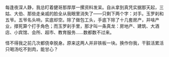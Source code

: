 每逢夜深人静，我总盯着健哥那厚厚一摞资料发呆。自从拿到真凭实据那天起，三姑、大伯、那些走亲戚的脸全从我眼里消失了——只剩下两个字：对手。玉罗刹和五爷。五爷名头响，实底却空。除了做包工头，手底下除了十几套房产，并啥产业，撑死算个打手角色；而玉罗刹手里，那才叫一条真龙：房地产、建筑、大酒店、小宾馆、会所、超市、教育服务……数都数不过来。

怪不得我之前几次都侥幸脱身。原来这两人并非铁板一块。换作你我，干脏活累活只喝汤吃不到肉，能甘心？